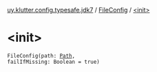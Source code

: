 [uy.klutter.config.typesafe.jdk7](../index.md) / [FileConfig](index.md) / [&lt;init&gt;](.)


# &lt;init&gt;
<code>FileConfig(path: [Path](http://docs.oracle.com/javase/6/docs/api/java/nio/file/Path.html), failIfMissing: Boolean = true)</code><br/>

